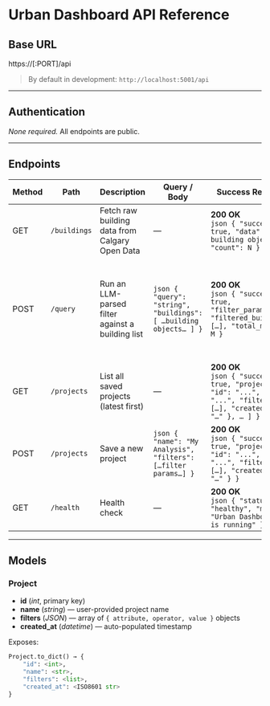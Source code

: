 # Urban Dashboard API Reference

## Base URL
https://<your-host>[:PORT]/api


> By default in development: `http://localhost:5001/api`

---

## Authentication

_None required._ All endpoints are public.

---

## Endpoints

| Method | Path               | Description                                 | Query / Body                                                                 | Success Response                                                                                                         | Error Cases                                                 |
| ------ | ------------------ | ------------------------------------------- | --------------------------------------------------------------------------- | ------------------------------------------------------------------------------------------------------------------------ | ----------------------------------------------------------- |
| GET    | `/buildings`       | Fetch raw building data from Calgary Open Data | —                                                                           | **200 OK**<br>```json { "success": true, "data": [ …building objects… ], "count": N } ```                                   | **500 Internal Server Error** if fetch fails                |
| POST   | `/query`           | Run an LLM-parsed filter against a building list | ```json { "query": "string", "buildings": [ …building objects… ] }```       | **200 OK**<br>```json { "success": true, "filter_params": {…}, "filtered_buildings": […], "total_matches": M }```            | **400 Bad Request** missing/invalid query or parse failure<br>**500 Internal Server Error** on unexpected exceptions |
| GET    | `/projects`        | List all saved projects (latest first)       | —                                                                           | **200 OK**<br>```json { "success": true, "projects": [ { "id": "...", "name": "...", "filters": […], "created_at": "…" }, … ] }``` | **500 Internal Server Error** on DB errors                 |
| POST   | `/projects`        | Save a new project                            | ```json { "name": "My Analysis", "filters": […filter params…] }```           | **200 OK**<br>```json { "success": true, "project": { "id": "...", "name": "...", "filters": […], "created_at": "…" } }```     | **400 Bad Request** if `name` is missing<br>**500 Internal Server Error** on DB errors |
| GET    | `/health`          | Health check                                 | —                                                                           | **200 OK**<br>```json { "status": "healthy", "message": "Urban Dashboard API is running" }```                              | _n/a_                                                      |

---

## Models

### Project

- **id** (_int_, primary key)  
- **name** (_string_) — user-provided project name  
- **filters** (_JSON_) — array of `{ attribute, operator, value }` objects  
- **created_at** (_datetime_) — auto-populated timestamp  

Exposes:
```python
Project.to_dict() → {
    "id": <int>,
    "name": <str>,
    "filters": <list>,
    "created_at": <ISO8601 str>
}
